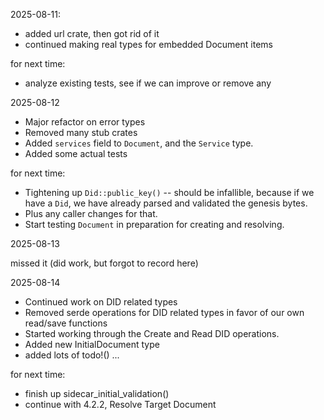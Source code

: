 
2025-08-11:

- added url crate, then got rid of it
- continued making real types for embedded Document items

for next time:

- analyze existing tests, see if we can improve or remove any


2025-08-12

- Major refactor on error types
- Removed many stub crates
- Added `services` field to `Document`, and the `Service` type.
- Added some actual tests

for next time:

- Tightening up `Did::public_key()` -- should be infallible, because if we have a `Did`, we have
  already parsed and validated the genesis bytes.
- Plus any caller changes for that.
- Start testing `Document` in preparation for creating and resolving.

2025-08-13

missed it (did work, but forgot to record here)


2025-08-14

- Continued work on DID related types
- Removed serde operations for DID related types in favor of our own read/save functions
- Started working through the Create and Read DID operations.
- Added new InitialDocument type
- added lots of todo!() ...


for next time:

- finish up sidecar_initial_validation()
- continue with 4.2.2, Resolve Target Document


